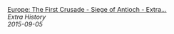 <!--2024-07-21 00:21:39-->
<div class="yb">
  <a class="nodecor" href="/index.html?istoriya/europe_the_first_crusade_-_siege_of_antioch_-_extra_history_-_part_5">
    <img class="preview" data-videoid="ZvUibFUJFKM" src="https://i.ytimg.com/vi/ZvUibFUJFKM/hqdefault.jpg" align="middle" alt="">
  </a>
  <div class="inlbl text">
    <a class="nodecor" href="/index.html?istoriya/europe_the_first_crusade_-_siege_of_antioch_-_extra_history_-_part_5">Europe: The First Crusade - Siege of Antioch - Extra...</a><br>
    <i class="smaller2">Extra History</i><br>
    <i class="smaller3">2015-09-05</i>
  </div>
</div>
